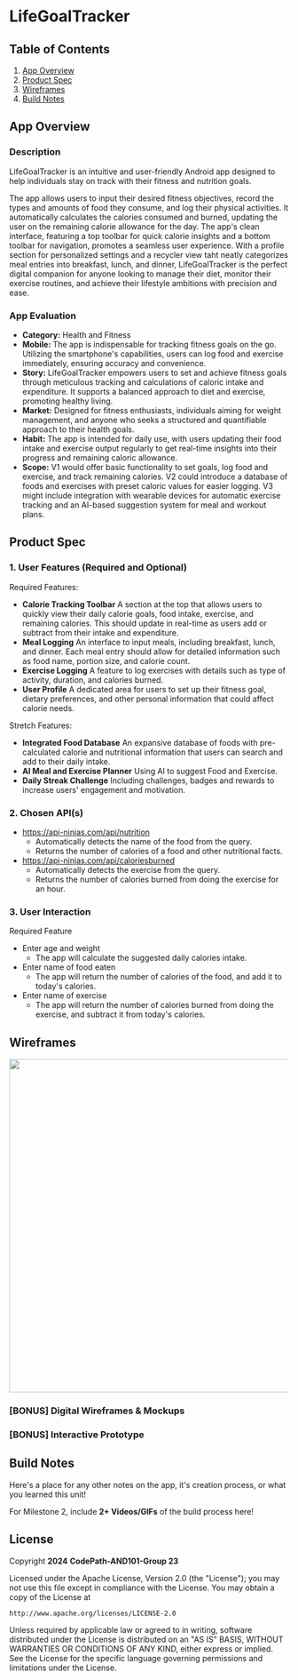 # **LifeGoalTracker**

## Table of Contents

1. [App Overview](#App-Overview)
3. [Product Spec](#Product-Spec)
4. [Wireframes](#Wireframes)
5. [Build Notes](#Build-Notes)

## App Overview

### Description 

LifeGoalTracker is an intuitive and user-friendly Android app designed to help individuals stay on track with their fitness and nutrition goals.

The app allows users to input their desired fitness objectives, record the types and amounts of food they consume, and log their physical activities. It automatically calculates the calories consumed and burned, updating the user on the remaining calorie allowance for the day. The app's clean interface, featuring a top toolbar for quick calorie insights and a bottom toolbar for navigation, promotes a seamless user experience. With a profile section for personalized settings and a recycler view taht neatly categorizes meal entries into breakfast, lunch, and dinner, LifeGoalTracker is the perfect digital companion for anyone looking to manage their diet, monitor their exercise routines, and achieve their lifestyle ambitions with precision and ease.

### App Evaluation

<!-- Evaluation of your app across the following attributes -->

- **Category:** Health and Fitness
- **Mobile:** The app is indispensable for tracking fitness goals on the go. Utilizing the smartphone's capabilities, users can log food and exercise immediately, ensuring accuracy and convenience. 
- **Story:** LifeGoalTracker empowers users to set and achieve fitness goals through meticulous tracking and calculations of caloric intake and expenditure. It supports a balanced approach to diet and exercise, promoting healthy living.
- **Market:** Designed for fitness enthusiasts, individuals aiming for weight management, and anyone who seeks a structured and quantifiable approach to their health goals.
- **Habit:** The app is intended for daily use, with users updating their food intake and exercise output regularly to get real-time insights into their progress and remaining caloric allowance.
- **Scope:** V1 would offer basic functionality to set goals, log food and exercise, and track remaining calories. V2 could introduce a database of foods and exercises with preset caloric values for easier logging. V3 might include integration with wearable devices for automatic exercise tracking and an AI-based suggestion system for meal and workout plans.

## Product Spec

### 1. User Features (Required and Optional)

Required Features:

<!-- - An Input(EditText) where users can enter the name of the food and the app will display the number of calories of that food.
- Calculate the suggested amount of calories per day based on age and weight. -->
- **Calorie Tracking Toolbar** A section at the top that allows users to quickly view their daily calorie goals, food intake, exercise, and remaining calories. This should update in real-time as users add or subtract from their intake and expenditure.
- **Meal Logging** An interface to input meals, including breakfast, lunch, and dinner. Each meal entry should allow for detailed information such as food name, portion size, and calorie count.
- **Exercise Logging** A feature to log exercises with details such as type of activity, duration, and calories burned.
- **User Profile** A dedicated area for users to set up their fitness goal, dietary preferences, and other personal information that could affect calorie needs.

Stretch Features:

<!-- - When entering a food or an exercise, the app will automatically calculate the number of calories consumed or burned. -->
- **Integrated Food Database** An expansive database of foods with pre-calculated calorie and nutritional information that users can search and add to their daily intake.
- **AI Meal and Exercise Planner** Using AI to suggest Food and Exercise.
- **Daily Streak Challenge** Including challenges, badges and rewards to increase users' engagement and motivation.

### 2. Chosen API(s)

- https://api-ninjas.com/api/nutrition
  - Automatically detects the name of the food from the query.
  - Returns the number of calories of a food and other nutritional facts.
- https://api-ninjas.com/api/caloriesburned
  - Automatically detects the exercise from the query.
  - Returns the number of calories burned from doing the exercise for an hour.

### 3. User Interaction

Required Feature

- Enter age and weight
  - The app will calculate the suggested daily calories intake.
- Enter name of food eaten
  - The app will return the number of calories of the food, and add it to today's calories.
- Enter name of exercise
  - The app will return the number of calories burned from doing the exercise, and subtract it from today's calories.

## Wireframes

<!-- Add picture of your hand sketched wireframes in this section -->
<img src="YOUR_WIREFRAME_IMAGE_URL" width=600>

### [BONUS] Digital Wireframes & Mockups

### [BONUS] Interactive Prototype

## Build Notes

Here's a place for any other notes on the app, it's creation 
process, or what you learned this unit!  

For Milestone 2, include **2+ Videos/GIFs** of the build process here!

## License

Copyright **2024** **CodePath-AND101-Group 23**

Licensed under the Apache License, Version 2.0 (the "License");
you may not use this file except in compliance with the License.
You may obtain a copy of the License at

    http://www.apache.org/licenses/LICENSE-2.0

Unless required by applicable law or agreed to in writing, software
distributed under the License is distributed on an "AS IS" BASIS,
WITHOUT WARRANTIES OR CONDITIONS OF ANY KIND, either express or implied.
See the License for the specific language governing permissions and
limitations under the License.
